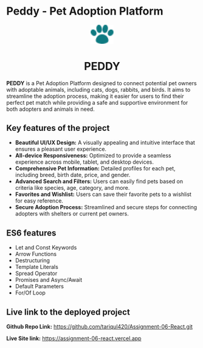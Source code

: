 # Peddy - Pet Adoption Platform

<div align="center">
  <img src="./images/logo.webp" width="60px" alt="PEDDY logo"/> 
  <h1>PEDDY</h1>
</div>

**PEDDY**
is a Pet Adoption Platform designed to connect potential pet owners with adoptable animals, including cats, dogs, rabbits, and birds. It aims to streamline the adoption process, making it easier for users to find their perfect pet match while providing a safe and supportive environment for both adopters and animals in need.

## Key features of the project

- **Beautiful UI/UX Design:** A visually appealing and intuitive interface that ensures a pleasant user experience.
- **All-device Responsiveness:** Optimized to provide a seamless experience across mobile, tablet, and desktop devices.
- **Comprehensive Pet Information:** Detailed profiles for each pet, including breed, birth date, price, and gender.
- **Advanced Search and Filters:** Users can easily find pets based on criteria like species, age, category, and more.
- **Favorites and Wishlist:** Users can save their favorite pets to a wishlist for easy reference.
- **Secure Adoption Process:** Streamlined and secure steps for connecting adopters with shelters or current pet owners.

## ES6 features

- Let and Const Keywords
- Arrow Functions
- Destructuring
- Template Literals
- Spread Operator
- Promises and Async/Await
- Default Parameters
- For/Of Loop

## Live link to the deployed project

**Github Repo Link:** https://github.com/tariqul420/Assignment-06-React.git

**Live Site link:** https://assignment-06-react.vercel.app
